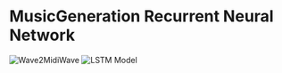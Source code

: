 # MusicGeneration Recurrent Neural Network
![Wave2MidiWave](https://benanne.github.io/images/wave2midi2wave.png)
![LSTM Model](https://miro.medium.com/max/1400/0*Rr5svfAHAwO6NEUB.png)
